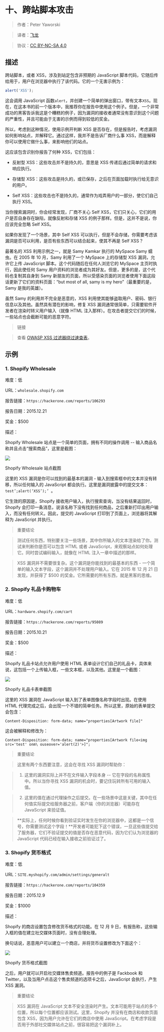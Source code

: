 # 十、跨站脚本攻击

> 作者：Peter Yaworski

> 译者：[飞龙](https://github.com/)

> 协议：[CC BY-NC-SA 4.0](http://creativecommons.org/licenses/by-nc-sa/4.0/)

## 描述

跨站脚本，或者 XSS，涉及到站定包含非预期的 JavaScript 脚本代码，它随后传给用于，用户在浏览器中执行了该代码。它的一个无害示例为：

```js
alert('XSS');
```

这会调用 JavaScript 函数`alert`，并创建一个简单的弹出窗口，带有文本`XSS`。现在，在这本书的前一个版本中，我推荐你在报告中使用这个例子。但是，一个非常成功的黑客告诉我这是个糟糕的例子，因为漏洞的接收者通常没有意识到这个问题的严重性，并且可能由于无害的示例而得到较低的奖金。

所以，考虑到这种情况，使用示例开判断 XSS 是否存在，但是报告时，考虑漏洞如何影响站点，并解释它。通过这样，我并不是告诉厂商什么事 XSS，而是解释你可以使用它做什么事，来影响他们的站点。

这应该包含识别你报告了何种 XSS，它们包括：

+   反射型 XSS：这些攻击并不是持久的，意思是 XSS 传递后通过简单的请求和响应执行。

+   存储型 XSS：这些攻击是持久的，或已保存，之后在页面加载时执行给无意识的用户。

+   Self XSS：这些攻击也不是持久的，通常作为戏弄用户的一部分，使它们自己执行 XSS。

当你搜索漏洞时，你会经常发现，厂商不关心 Self XSS，它们只关心，它们的用户是否自身存在缺陷，就像反射和存储 XSS 的例子那样。但是，这并不是说，你应该完全忽略 Self XSS。

如果你发现了一个场景，其中 Self XSS 可以执行，但是不会存储，你需要考虑该漏洞是否可以利用，是否有些东西可以结合起来，使其不再是 Self XSS？

最著名的 XSS 利用示例之一，就是 Samy Kamkar 执行的 MySpace Samy 蠕虫。在 2005 年 10 月，Samy 利用了一个 MySpace 上的存储型 XSS 漏洞，允许它上传 JavaScript 脚本。这个代码随后在任何人浏览它的 MySpace 主页时执行，因此使任何 Samy 用户资料的浏览者成为其好友。但是，更多的是，这个代码也复制其自身到 Samy 新朋友的页面，所以受感染页面的浏览者使用下面这段话更新了它们的资料页面：“but most of all, samy is my hero”（最重要的是，Samy 是我的英雄）。

虽然 Samy 的利用并不完全是恶意的，XSS 利用使其能够盗取用户、密码、银行信息以及其他。虽然具有潜在的影响，修复 XSS 漏洞通常很简单，只需要软件开发者在渲染时转义用户输入（就像 HTML 注入那样）。在攻击者提交它们的时候，一些站点也会截断可能的恶意字符。

> 链接

> 查看 [OWASP XSS 过滤器绕过速查表](https://www.owasp.org/index.php/XSS_Filter_Evasion_Cheat_Sheet)。

## 示例

### 1\. Shopify Wholesale

难度：低

URL：` wholesale.shopify.com `

报告链接：`https://hackerone.com/reports/106293`

报告日期：2015.12.21

奖金：$500

描述：

Shopify Wholesale 站点是一个简单的页面，拥有不同的操作调用 -- 输入商品名称并且点击“搜索商品”，这里是截图：

![](img/10-1-1.jpg)

Shopify Wholesale 站点截图

这里的 XSS 漏洞是你可以找到的最基本的漏洞 - 输入到搜索框中的文本并没有转移，所以任何输入的 JavaScript 都会执行。这里是漏洞披露中的提交文本：`test’;alert(‘XSS’);’ `。

它生效的原因是，Shopify 接收用户输入，执行搜索查询，当没有结果返回时，Shopify 会打印一条消息，说该名称下没有找到任何商品，之后重新打印出用户输入，而没有任何转义。因此，提交的 JavaScript 打印到了页面上，浏览器将其解释为 JavaScript 并执行。

> 重要结论

> 测试任何东西，特别要关注一些场景，其中你所输入的文本渲染给了你。测试来判断你是否可以包含 HTML 或者 JavaScript，来观察站点如何处理它。同时尝试编码输入，就像在 HTML 注入一章中描述的那样。

> XSS 漏洞并不需要很复杂。这个漏洞是你能找到的最基本的东西 - 一个简单的输入文本字段，这个漏洞并不处理用户输入。它在 2015 年 12 月 21 日发现，并获得了 $500 的奖金。它所需要的所有东西，就是黑客的思维。

### 2\. Shopify 礼品卡购物车

难度：低

URL：` hardware.shopify.com/cart `

报告链接：`https://hackerone.com/reports/95089`

报告日期：2015.10.21

奖金：$500

描述：

Shopify 礼品卡站点允许用户使用 HTML 表单设计它们自己的礼品卡，具体来说，这包括一个上传输入框，一些文本框，以及其他。这里是一个截图：

![](img/10-2-1.jpg)

Shopify 礼品卡表单截图

这里的 XSS 漏洞在 JavaScript 输入到了表单图像名称字段时出现。在使用 HTML 代理完成之后，会出现一个不错的简单任务。所以这里，原始的表单提交会包含：

```
Content-Disposition: form-data; name="properties[Artwork file]"
```

这会被解释和修改为：

```
Content-Disposition: form-data; name="properties[Artwork file<img src='test' onm\ ouseover='alert(2)'>]";
```

> 重要结论

> 这里有两个东西要注意，这会在寻找 XSS 漏洞时帮助你：

> 1.  这里的漏洞实际上并不在文件输入字段本身 -- 它在字段的名称属性中。所以当你寻找 XSS 漏洞的机会时，要记住玩转所有可用的输入值。

> 2.  这里的值在通过代理操作之后提交。在一些场景中这是关键，其中在任何值实际提交给服务器之前，客户端（你的浏览器）可能存在 JavaScript 来验证值。

> **实际上，任何时候你看到验证实时发生在你的浏览器中，这都是一个信号，你需要测试这个字段！**开发者可能犯下这个错误，一旦这些值提交给了服务器，它们不验证提交的值是否存在恶意代码，因为它们认为浏览器的 JavaScript 代码已经在输入接收之前验证过了。

### 3\. Shopify 货币格式

难度：低

URL：`SITE.myshopify.com/admin/settings/generalt `

报告链接：`https://hackerone.com/reports/104359`

报告日期：2015.12.9

奖金：$1000

描述：

Shopify 的商店设置包含修改货币格式的功能。在 12 月 9 日，有报告称，这些输入框的值在建立社交媒体页面时，没有合理处理。

换句话说，恶意用户可以建立一个商店，并将货币设置修改为下面这个：

![](img/10-3-1.jpg)

Shopify 货币格式截图

之后，用户就可以开启社交媒体售卖频道。报告中的例子是 Fackbook 和 Twitter，以及当用户点击这个售卖频道的选项卡之后，JavaScript 会执行，产生 XSS 漏洞。

> 重要结论

> XSS 漏洞在 JavaScript 文本不安全渲染时产生。文本可能用于站点的多个位置，所以每个位置都应该测试。这里，Shopify 并没有在商店和收款页面包含 XSS，因为用户允许在它们的商店中使用 JavaScript。在考虑字段是否用于外部社交媒体站点之前，很容易把这个漏洞补上。
